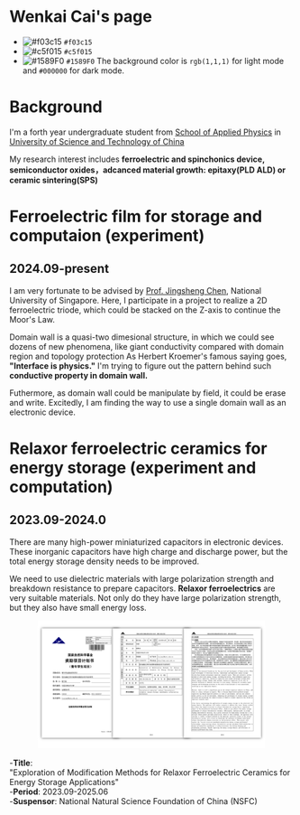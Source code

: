 Wenkai Cai's page
================================ 
- ![#f03c15](https://placehold.it/15/f03c15/000000?text=+) `#f03c15`
- ![#c5f015](https://placehold.it/15/c5f015/000000?text=+) `#c5f015`
- ![#1589F0](https://placehold.it/15/1589F0/000000?text=+) `#1589F0`
The background color is `rgb(1,1,1)` for light mode and `#000000` for dark mode.




Background
=====
I'm a forth year undergraduate student from [School of Applied Physics](https://physics.ustc.edu.cn/main.htm) in [University of Science and Technology of China](https://www.ustc.edu.cn/)  

My research interest includes **ferroelectric and spinchonics device, semiconductor oxides，adcanced material growth: epitaxy(PLD ALD) or ceramic sintering(SPS)**

Ferroelectric film for storage and computaion (experiment)
======
2024.09-present
---
I am very fortunate to be advised by [Prof. Jingsheng Chen]([https://scholar.google.com.sg/citations?user=MRcUU1gAAAAJ&hl=en](https://cde.nus.edu.sg/mse/staff/chen-jingsheng/)), National University of Singapore. 
Here, I participate in a project to realize a 2D ferroelectric triode, which could be stacked on the Z-axis to continue the Moor's Law.

Domain wall is a quasi-two dimesional structure, in which we could see dozens of new phenomena, like giant conductivity compared with domain region and topology protection
As Herbert Kroemer's famous saying goes, **"Interface is physics."** I'm trying to figure out the pattern behind such **conductive property in domain wall.**  

Futhermore, as domain wall could be manipulate by field, it could be erase and write. Excitedly, I am finding the way to use a single domain wall as an electronic device.
 

Relaxor ferroelectric ceramics for energy storage (experiment and computation)
======
2023.09-2024.0
---
There are many high-power miniaturized capacitors in electronic devices. These inorganic capacitors have high charge and discharge power, but the total energy storage density needs to be improved.

We need to use dielectric materials with large polarization strength and breakdown resistance to prepare capacitors. **Relaxor ferroelectrics** are very suitable materials. Not only do they have large polarization strength, but they also have small energy loss.  

<div align="center">
<a href="https://www.bing.com/?mkt=zh-CN" target="_blank">
<img  src="https://github.com/WenkaiCai04/academicpages.github.io/blob/master/_pages/NSFC.png"  width="80%"  />
</a>
</div>


-**Title**: "Exploration of Modification Methods for Relaxor Ferroelectric Ceramics for Energy Storage Applications"  
-**Period**: 2023.09-2025.06  
-**Suspensor**: National Natural Science Foundation of China (NSFC)
